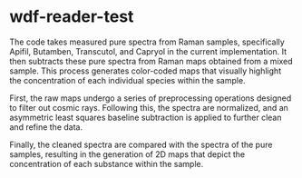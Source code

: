 # wdf-reader-test
The code takes measured pure spectra from Raman samples, specifically Apifil, Butamben, Transcutol, and Capryol in the current implementation. It then subtracts these pure spectra from Raman maps obtained from a mixed sample. This process generates color-coded maps that visually highlight the concentration of each individual species within the sample.

First, the raw maps undergo a series of preprocessing operations designed to filter out cosmic rays. Following this, the spectra are normalized, and an asymmetric least squares baseline subtraction is applied to further clean and refine the data.

Finally, the cleaned spectra are compared with the spectra of the pure samples, resulting in the generation of 2D maps that depict the concentration of each substance within the sample.
